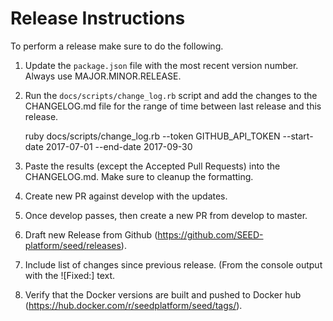 # Release Instructions

To perform a release make sure to do the following.

1. Update the `package.json` file with the most recent version number. Always use MAJOR.MINOR.RELEASE.
1. Run the `docs/scripts/change_log.rb` script and add the changes to the CHANGELOG.md file for the range of time between last release and this release.
   
   
    ruby docs/scripts/change_log.rb --token GITHUB_API_TOKEN --start-date 2017-07-01 --end-date 2017-09-30 

1. Paste the results (except the Accepted Pull Requests) into the CHANGELOG.md. Make sure to cleanup the formatting.
1. Create new PR against develop with the updates.
1. Once develop passes, then create a new PR from develop to master.
1. Draft new Release from Github (https://github.com/SEED-platform/seed/releases).
1. Include list of changes since previous release. (From the console output with the ![Fixed:] text.
1. Verify that the Docker versions are built and pushed to Docker hub (https://hub.docker.com/r/seedplatform/seed/tags/).

